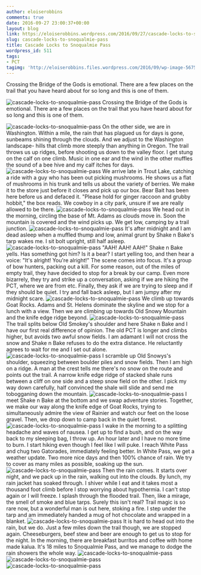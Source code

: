 ```yaml
---
author: eloiserobbins
comments: true
date: 2016-09-27 23:00:37+00:00
layout: blog
link: https://eloiserobbins.wordpress.com/2016/09/27/cascade-locks-to-snoqualmie-pass/
slug: cascade-locks-to-snoqualmie-pass
title: Cascade Locks to Snoqualmie Pass
wordpress_id: 511
tags:
- PCT
tagimg: 'http://eloiserobbins.files.wordpress.com/2016/09/wp-image-56751203jpg.jpg'
---
```


Crossing the Bridge of the Gods is emotional. There are a few places on the trail that you have heard about for so long and this is one of them. 


![cascade-locks-to-snoqualmie-pass](http://eloiserobbins.files.wordpress.com/2016/09/wp-image-56751203jpg.jpg)
Crossing the Bridge of the Gods is emotional. There are a few places on the trail that you have heard about for so long and this is one of them. 

![cascade-locks-to-snoqualmie-pass](http://eloiserobbins.files.wordpress.com/2016/09/wp-image-1302376811jpg.jpg)
On the other side, we are in Washington. Within a mile, the rain that has plagued us for days is gone, sunbeams shining through the clouds. And we adjust to the Washington landscape- hills that climb more steeply than anything in Oregon. The trail throws us up ridges, before shooting us down to the valley floor. I get stung on the calf on one climb. Music in one ear and the wind in the other muffles the sound of a bee hive and my calf itches for days.
![cascade-locks-to-snoqualmie-pass](http://eloiserobbins.files.wordpress.com/2016/09/wp-image-484324753jpg.jpg)
We arrive late in Trout Lake, catching a ride with a guy who has been out picking mushrooms. He shows us a flat of mushrooms in his trunk and tells us about the variety of berries. We make it to the store just before it closes and pick up our box. Bear Bait has been here before us and defaced it. "Please hold for ginger raccoon and grubby hobbit," the box reads. We cowboy in a city park, unsure if we are really allowed to be there.
![cascade-locks-to-snoqualmie-pass](http://eloiserobbins.files.wordpress.com/2016/09/wp-image-584272951jpg.jpg)
We head out in the morning, circling the base of Mt. Adams as clouds move in. Soon the mountain is covered and the wind picks up. We get low, camping by a trail junction.
![cascade-locks-to-snoqualmie-pass](http://eloiserobbins.files.wordpress.com/2016/09/wp-image-1189861720jpg.jpg)
It's after midnight and I am dead asleep when a muffled thump and low, animal grunt by Shake n Bake's tarp wakes me. I sit bolt upright, still half asleep. 
![cascade-locks-to-snoqualmie-pass](http://eloiserobbins.files.wordpress.com/2016/09/wp-image-1626854630jpg.jpg)
"AAH! AAH! AAH!" Shake n Bake yells. Has something got him? Is it a bear? I start yelling too, and then hear a voice: "It's alright! You're alright!" The scene comes into focus. It's a group of bow hunters, packing out a kill. For some reason, out of the miles of empty trail, they have decided to stop for a break by our camp. Even more bizarrely, they try and strike up a conversation, asking if we are hiking the PCT, where we are from etc. Finally, they ask if we are trying to sleep and if they should be quiet. I try and fall back asleep, but I am jumpy after my midnight scare.
![cascade-locks-to-snoqualmie-pass](http://eloiserobbins.files.wordpress.com/2016/09/wp-image-1435422776jpg.jpg)
We climb up towards Goat Rocks. Adams and St. Helens dominate the skyline and we stop for a lunch with a view. Then we are climbing up towards Old Snowy Mountain and the knife edge ridge beyond. 
![cascade-locks-to-snoqualmie-pass](http://eloiserobbins.files.wordpress.com/2016/09/wp-image-863942678jpg.jpg)
The trail splits below Old Smokey's shoulder and here Shake n Bake and I have our first real difference of opinion. The old PCT is longer and climbs higher, but avoids two awful snow fields. I am adamant I will not cross the snow and Shake n Bake refuses to do the extra distance. He reluctantly agrees to wait for me and I set out alone. 
![cascade-locks-to-snoqualmie-pass](http://eloiserobbins.files.wordpress.com/2016/09/wp-image-599191275jpg.jpg)
I scramble up Old Snowys's shoulder, squeezing between boulder piles and snow fields. Then I am high on a ridge. A man at the crest tells me there's no snow on the route and points out the trail. A narrow knife edge ridge of stacked shale runs between a cliff on one side and a steep snow field on the other. I pick my way down carefully, half convinced the shale will slide and send me tobogganing down the mountain.
![cascade-locks-to-snoqualmie-pass](http://eloiserobbins.files.wordpress.com/2016/09/wp-image-2076409863jpg.jpg)
I meet Shake n Bake at the bottom and we swap adventure stories. Together, we make our way along the knife edge of Goat Rocks, trying to simultaneously admire the view of Rainier and watch our feet on the loose gravel. Then, we drop down to camp back in the quiet forest.
![cascade-locks-to-snoqualmie-pass](http://eloiserobbins.files.wordpress.com/2016/09/wp-image-319976956jpg.jpg)
I wake in the morning to a splitting headache and waves of nausea. I get up to find a bush, and on the way back to my sleeping bag, I throw up. An hour later and I have no more time to burn. I start hiking even though I feel like I will puke. I reach White Pass and chug two Gatorades, immediately feeling better.
In White Pass, we get a weather update. Two more nice days and then 100% chance of rain. We try to cover as many miles as possible, soaking up the sun.  
![cascade-locks-to-snoqualmie-pass](http://eloiserobbins.files.wordpress.com/2016/09/wp-image-549985782jpg.jpg)
Then the rain comes. It starts over night, and we pack up in the rain, walking out into the clouds. By lunch, my rain jacket has soaked through. I shiver while I eat and it takes most a thousand foot climb before I stop worrying about hypothermia. I can't stop again or I will freeze. I splash through the flooded trail. Then, like a mirage, the smell of smoke and blue tarps. Surely this isn't real? Trail magic is so rare now, but a wonderful man is out here, stoking a fire. I step under the tarp and am immediately handed a mug of hot chocolate and wrapped in a blanket.
![cascade-locks-to-snoqualmie-pass](http://eloiserobbins.files.wordpress.com/2016/09/wp-image-1512151446jpg.jpg)
It is hard to head out into the rain, but we do. Just a few miles down the trail though, we are stopped again. Cheeseburgers, beef stew and beer are enough to get us to stop for the night. In the morning, there are breakfast burritos and coffee with home made kalua. It's 18 miles to Snoqualmie Pass, and we manage to dodge the rain showers the whole way.
![cascade-locks-to-snoqualmie-pass](http://eloiserobbins.files.wordpress.com/2016/09/wp-image-869888110jpg.jpg)
![cascade-locks-to-snoqualmie-pass](http://eloiserobbins.files.wordpress.com/2016/09/wp-image-1623754538jpg.jpg)
![cascade-locks-to-snoqualmie-pass](http://eloiserobbins.files.wordpress.com/2016/09/wp-image-692345148jpg.jpg)
